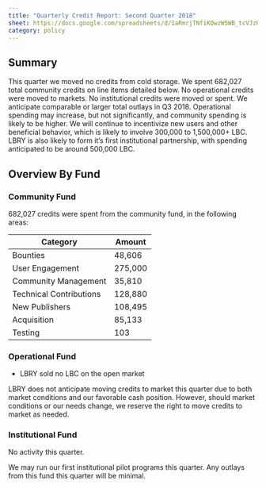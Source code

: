 ```yaml
---
title: "Quarterly Credit Report: Second Quarter 2018"
sheet: https://docs.google.com/spreadsheets/d/1aRmrjTNfiKQwzW5WB_tcVJzHR-UXrCz6vHpINMfTVWs/edit?usp=sharing
category: policy
---
```

## Summary
This quarter we moved no credits from cold storage.  We spent 682,027 total community credits on line items detailed below. No operational credits were moved to markets. No institutional credits were moved or spent.
We anticipate comparable or larger total outlays in Q3 2018. Operational spending may increase, but not significantly, and community spending is likely to be higher. We will continue to incentivize new users and other beneficial behavior, which is likely to involve 300,000 to 1,500,000+ LBC. LBRY is also likely to form it’s first institutional partnership, with spending anticipated to be around 500,000 LBC.

## Overview By Fund

### Community Fund

682,027 credits were spent from the community fund, in the following areas:

| Category | Amount |
|---|---|
| Bounties | 48,606 |
| User Engagement | 275,000 |
| Community Management | 35,810 |
| Technical Contributions | 128,880 |
| New Publishers | 108,495 |
| Acquisition | 85,133 |
| Testing | 103 |


### Operational Fund

* LBRY sold no LBC on the open market

LBRY does not anticipate moving credits to market this quarter due to both market conditions and our favorable cash position. However, should market conditions or our needs change, we reserve the right to move credits to market as needed.


### Institutional Fund

No activity this quarter.

We may run our first institutional pilot programs this quarter. Any outlays from this fund this quarter will be minimal.
